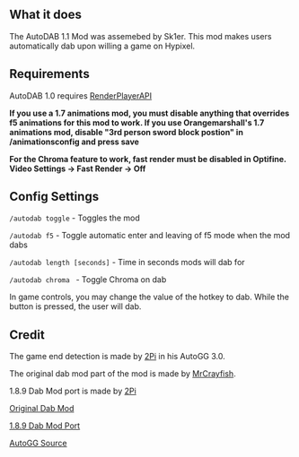 ## What it does
The AutoDAB 1.1 Mod was assemebed by Sk1er. This mod makes users automatically dab upon willing a game on Hypixel. 

## Requirements 
AutoDAB 1.0 requires [RenderPlayerAPI](https://2pi.pw/dl/RenderPlayerAPI-1.8.9-1.0.jar)

**If you use a 1.7 animations mod, you must disable anything that overrides f5 animations for this mod to work. If you use Orangemarshall's 1.7 animations mod, disable "3rd person sword block postion" in /animationsconfig and press save**

**For the Chroma feature to work, fast render must be disabled in Optifine. Video Settings -> Fast Render -> Off**
## Config Settings
`/autodab toggle` - Toggles the mod

`/autodab f5` - Toggle automatic enter and leaving of f5 mode when the mod dabs

`/autodab length [seconds]` - Time in seconds mods will dab for

`/autodab chroma ` - Toggle Chroma on dab 

In game controls, you may change the value of the hotkey to dab. While the button is pressed, the user will dab.

## Credit
The game end detection is made by [2Pi](https://twitter.com/2_P_I) in his AutoGG 3.0. 

The original dab mod part of the mod is made by [MrCrayfish](https://twitter.com/MrCraayfish).

1.8.9 Dab Mod port is made by [2Pi](https://twitter.com/2_P_I)


[Original Dab Mod](https://mrcrayfish.com/mods?id=cdabm)

[1.8.9 Dab Mod Port](https://www.youtube.com/watch?v=EYuKzZ81RxU)

[AutoGG Source](https://www.youtube.com/watch?v=1eETPGuSQWA)
